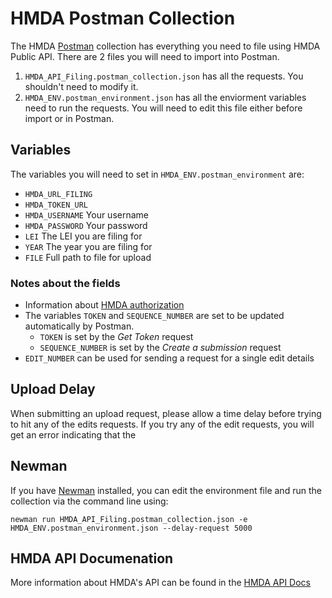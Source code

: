 # HMDA Postman Collection

The HMDA [Postman](https://www.postman.com/) collection has everything you need to file using HMDA Public API. There are 2 files you will need to import into Postman.

1. `HMDA_API_Filing.postman_collection.json` has all the requests. You shouldn't need to modify it.
2. `HMDA_ENV.postman_environment.json` has all the enviorment variables need to run the requests. You will need to edit this file either before import or in Postman.

## Variables

The variables you will need to set in `HMDA_ENV.postman_environment` are:

- `HMDA_URL_FILING` 
- `HMDA_TOKEN_URL`
- `HMDA_USERNAME` Your username
- `HMDA_PASSWORD` Your password
- `LEI` The LEI you are filing for
- `YEAR` The year you are filing for
- `FILE` Full path to file for upload

### Notes about the fields
 
- Information about [HMDA authorization](https://cfpb.github.io/hmda-platform/#hmda-filing-api-authorization)
- The variables `TOKEN` and `SEQUENCE_NUMBER` are set to be updated automatically by Postman.
    - `TOKEN` is set by the *Get Token* request
    - `SEQUENCE_NUMBER` is set by the *Create a submission* request
- `EDIT_NUMBER` can be used for sending a request for a single edit details

## Upload Delay

When submitting an upload request, please allow a time delay before trying to hit any of the edits requests. If you try any of the edit requests, you will get an error indicating that the

## Newman

If you have [Newman](https://github.com/postmanlabs/newman) installed, you can edit the environment file and run the collection via the command line using:

```shell
newman run HMDA_API_Filing.postman_collection.json -e HMDA_ENV.postman_environment.json --delay-request 5000
```

## HMDA API Documenation 

More information about HMDA's API can be found in the [HMDA API Docs](https://cfpb.github.io/hmda-platform/#hmda-api-documentation)